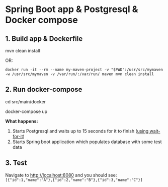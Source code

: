 # Spring Boot app & Postgresql & Docker compose

## 1. Build app & Dockerfile

mvn clean install

OR:

`docker run -it --rm --name my-maven-project -v "$PWD":/usr/src/mymaven -w /usr/src/mymaven -v /var/run/:/var/run/ maven mvn clean install`

## 2. Run docker-compose

cd src/main/docker

docker-compose up

**What happens:**

1. Starts Postgresql and waits up to 15 seconds for it to finish ([using wait-for-it](https://github.com/vishnubob/wait-for-it))
2. Starts Spring boot application which populates database with some test data

## 3. Test

Navigate to <http://localhost:8080> and you should see: `[{"id":1,"name":"A"},{"id":2,"name":"B"},{"id":3,"name":"C"}]`
